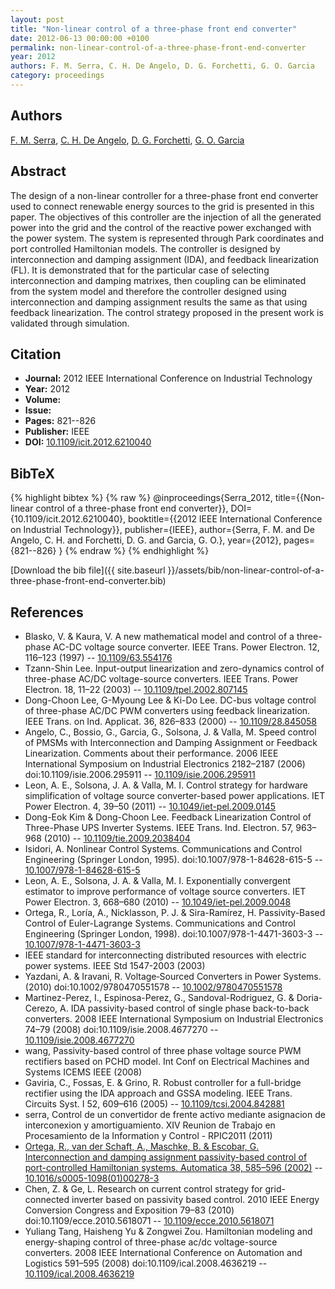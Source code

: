 ```yaml
---
layout: post
title: "Non-linear control of a three-phase front end converter"
date: 2012-06-13 00:00:00 +0100
permalink: non-linear-control-of-a-three-phase-front-end-converter
year: 2012
authors: F. M. Serra, C. H. De Angelo, D. G. Forchetti, G. O. Garcia
category: proceedings
---
```

 
## Authors
[F. M. Serra](authors/federico-m-serra), [C. H. De Angelo](authors/cristian-h-de-angelo), [D. G. Forchetti](authors/daniel-g-forchetti), [G. O. Garcia](authors/g-o-garcia)
 
## Abstract
The design of a non-linear controller for a three-phase front end converter used to connect renewable energy sources to the grid is presented in this paper. The objectives of this controller are the injection of all the generated power into the grid and the control of the reactive power exchanged with the power system. The system is represented through Park coordinates and port controlled Hamiltonian models. The controller is designed by interconnection and damping assignment (IDA), and feedback linearization (FL). It is demonstrated that for the particular case of selecting interconnection and damping matrixes, then coupling can be eliminated from the system model and therefore the controller designed using interconnection and damping assignment results the same as that using feedback linearization. The control strategy proposed in the present work is validated through simulation.
 
## Citation
- **Journal:** 2012 IEEE International Conference on Industrial Technology
- **Year:** 2012
- **Volume:** 
- **Issue:** 
- **Pages:** 821--826
- **Publisher:** IEEE
- **DOI:** [10.1109/icit.2012.6210040](https://doi.org/10.1109/icit.2012.6210040)
 
## BibTeX
{% highlight bibtex %}
{% raw %}
@inproceedings{Serra_2012,
  title={{Non-linear control of a three-phase front end converter}},
  DOI={10.1109/icit.2012.6210040},
  booktitle={{2012 IEEE International Conference on Industrial Technology}},
  publisher={IEEE},
  author={Serra, F. M. and De Angelo, C. H. and Forchetti, D. G. and Garcia, G. O.},
  year={2012},
  pages={821--826}
}
{% endraw %}
{% endhighlight %}
 
[Download the bib file]({{ site.baseurl }}/assets/bib/non-linear-control-of-a-three-phase-front-end-converter.bib)
 
## References
- Blasko, V. & Kaura, V. A new mathematical model and control of a three-phase AC-DC voltage source converter. IEEE Trans. Power Electron. 12, 116–123 (1997) -- [10.1109/63.554176](https://doi.org/10.1109/63.554176)
- Tzann-Shin Lee. Input-output linearization and zero-dynamics control of three-phase AC/DC voltage-source converters. IEEE Trans. Power Electron. 18, 11–22 (2003) -- [10.1109/tpel.2002.807145](https://doi.org/10.1109/tpel.2002.807145)
- Dong-Choon Lee, G-Myoung Lee & Ki-Do Lee. DC-bus voltage control of three-phase AC/DC PWM converters using feedback linearization. IEEE Trans. on Ind. Applicat. 36, 826–833 (2000) -- [10.1109/28.845058](https://doi.org/10.1109/28.845058)
- Angelo, C., Bossio, G., Garcia, G., Solsona, J. & Valla, M. Speed control of PMSMs with Interconnection and Damping Assignment or Feedback Linearization. Comments about their performance. 2006 IEEE International Symposium on Industrial Electronics 2182–2187 (2006) doi:10.1109/isie.2006.295911 -- [10.1109/isie.2006.295911](https://doi.org/10.1109/isie.2006.295911)
- Leon, A. E., Solsona, J. A. & Valla, M. I. Control strategy for hardware simplification of voltage source converter-based power applications. IET Power Electron. 4, 39–50 (2011) -- [10.1049/iet-pel.2009.0145](https://doi.org/10.1049/iet-pel.2009.0145)
- Dong-Eok Kim & Dong-Choon Lee. Feedback Linearization Control of Three-Phase UPS Inverter Systems. IEEE Trans. Ind. Electron. 57, 963–968 (2010) -- [10.1109/tie.2009.2038404](https://doi.org/10.1109/tie.2009.2038404)
- Isidori, A. Nonlinear Control Systems. Communications and Control Engineering (Springer London, 1995). doi:10.1007/978-1-84628-615-5 -- [10.1007/978-1-84628-615-5](https://doi.org/10.1007/978-1-84628-615-5)
- Leon, A. E., Solsona, J. A. & Valla, M. I. Exponentially convergent estimator to improve performance of voltage source converters. IET Power Electron. 3, 668–680 (2010) -- [10.1049/iet-pel.2009.0048](https://doi.org/10.1049/iet-pel.2009.0048)
- Ortega, R., Loría, A., Nicklasson, P. J. & Sira-Ramírez, H. Passivity-Based Control of Euler-Lagrange Systems. Communications and Control Engineering (Springer London, 1998). doi:10.1007/978-1-4471-3603-3 -- [10.1007/978-1-4471-3603-3](https://doi.org/10.1007/978-1-4471-3603-3)
- IEEE standard for interconnecting distributed resources with electric power systems. IEEE Std 1547-2003 (2003)
- Yazdani, A. & Iravani, R. Voltage‐Sourced Converters in Power Systems. (2010) doi:10.1002/9780470551578 -- [10.1002/9780470551578](https://doi.org/10.1002/9780470551578)
- Martinez-Perez, I., Espinosa-Perez, G., Sandoval-Rodriguez, G. & Doria-Cerezo, A. IDA passivity-based control of single phase back-to-back converters. 2008 IEEE International Symposium on Industrial Electronics 74–79 (2008) doi:10.1109/isie.2008.4677270 -- [10.1109/isie.2008.4677270](https://doi.org/10.1109/isie.2008.4677270)
- wang, Passivity-based control of three phase voltage source PWM rectifiers based on PCHD model. Int Conf on Electrical Machines and Systems ICEMS IEEE (2008)
- Gaviria, C., Fossas, E. & Grino, R. Robust controller for a full-bridge rectifier using the IDA approach and GSSA modeling. IEEE Trans. Circuits Syst. I 52, 609–616 (2005) -- [10.1109/tcsi.2004.842881](https://doi.org/10.1109/tcsi.2004.842881)
- serra, Control de un convertidor de frente activo mediante asignacion de interconexion y amortiguamiento. XIV Reunion de Trabajo en Procesamiento de la Information y Control - RPIC2011 (2011)
- [Ortega, R., van der Schaft, A., Maschke, B. & Escobar, G. Interconnection and damping assignment passivity-based control of port-controlled Hamiltonian systems. Automatica 38, 585–596 (2002)](interconnection-and-damping-assignment-passivity-based-control-of-port-controlled-hamiltonian-systems) -- [10.1016/s0005-1098(01)00278-3](https://doi.org/10.1016/s0005-1098(01)00278-3)
- Chen, Z. & Ge, L. Research on current control strategy for grid-connected inverter based on passivity based control. 2010 IEEE Energy Conversion Congress and Exposition 79–83 (2010) doi:10.1109/ecce.2010.5618071 -- [10.1109/ecce.2010.5618071](https://doi.org/10.1109/ecce.2010.5618071)
- Yuliang Tang, Haisheng Yu & Zongwei Zou. Hamiltonian modeling and energy-shaping control of three-phase ac/dc voltage-source converters. 2008 IEEE International Conference on Automation and Logistics 591–595 (2008) doi:10.1109/ical.2008.4636219 -- [10.1109/ical.2008.4636219](https://doi.org/10.1109/ical.2008.4636219)

